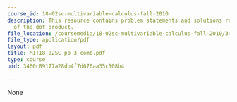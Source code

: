 ```yaml
---
course_id: 18-02sc-multivariable-calculus-fall-2010
description: This resource contains problem statements and solutions related to uses
  of the dot product.
file_location: /coursemedia/18-02sc-multivariable-calculus-fall-2010/3460c89177a28db4f7d676aa35c508b4_MIT18_02SC_pb_3_comb.pdf
file_type: application/pdf
layout: pdf
title: MIT18_02SC_pb_3_comb.pdf
type: course
uid: 3460c89177a28db4f7d676aa35c508b4

---
```

None